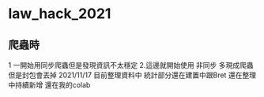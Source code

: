 # law_hack_2021
## 爬蟲時
1 一開始用同步爬蟲但是發現資訊不太穩定
2.這邊就開始使用 非同步 多現成爬蟲
但是封包會丟掉
2021/11/17
目前整理資料中
統計部分還在建置中跟Bret 還在整理中持續新增
還在我的colab
